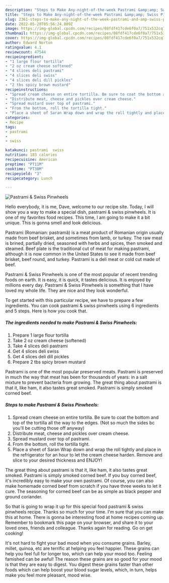 ```yaml
---
description: "Steps to Make Any-night-of-the-week Pastrami &amp;amp; Swiss Pinwheels"
title: "Steps to Make Any-night-of-the-week Pastrami &amp;amp; Swiss Pinwheels"
slug: 2361-steps-to-make-any-night-of-the-week-pastrami-and-amp-swiss-pinwheels
date: 2022-05-20T05:56:24.809Z
image: https://img-global.cpcdn.com/recipes/08fdf417cde6f0a7/751x532cq70/pastrami-swiss-pinwheels-recipe-main-photo.jpg
thumbnail: https://img-global.cpcdn.com/recipes/08fdf417cde6f0a7/751x532cq70/pastrami-swiss-pinwheels-recipe-main-photo.jpg
cover: https://img-global.cpcdn.com/recipes/08fdf417cde6f0a7/751x532cq70/pastrami-swiss-pinwheels-recipe-main-photo.jpg
author: Edward Norton
ratingvalue: 4.1
reviewcount: 47544
recipeingredient:
- "1 large flour tortilla"
- "2 oz cream cheese softened"
- "4 slices deli pastrami"
- "4 slices deli swiss"
- "4 slices deli dill pickles"
- "2 tbs spicy brown mustard"
recipeinstructions:
- "Spread cream cheese on entire tortilla. Be sure to coat the bottom and top of the tortilla all the way to the edges. (Not so much the sides bc you’ll be cutting those off anyway)"
- "Distribute meat, cheese and pickles over cream cheese."
- "Spread mustard over top of pastrami."
- "From the bottom, roll the tortilla tight."
- "Place a sheet of Saran Wrap down and wrap the roll tightly and place in the refrigerator for an hour to let the cream cheese harden. Remove and slice to your desired thickness and ENJOY!"
categories:
- Recipe
tags:
- pastrami
- 
- swiss

katakunci: pastrami  swiss 
nutrition: 183 calories
recipecuisine: American
preptime: "PT11M"
cooktime: "PT30M"
recipeyield: "3"
recipecategory: Lunch

---
```



![Pastrami &amp; Swiss Pinwheels](https://img-global.cpcdn.com/recipes/08fdf417cde6f0a7/751x532cq70/pastrami-swiss-pinwheels-recipe-main-photo.jpg)

Hello everybody, it is me, Dave, welcome to our recipe site. Today, I will show you a way to make a special dish, pastrami &amp; swiss pinwheels. It is one of my favorites food recipes. This time, I am going to make it a bit unique. This is gonna smell and look delicious.

Pastrami (Romanian: pastramă) is a meat product of Romanian origin usually made from beef brisket, and sometimes from lamb, or turkey. The raw meat is brined, partially dried, seasoned with herbs and spices, then smoked and steamed. Beef plate is the traditional cut of meat for making pastrami, although it is now common in the United States to see it made from beef brisket, beef round, and turkey. Pastrami is a deli meat or cold cut made of beef.

Pastrami &amp; Swiss Pinwheels is one of the most popular of recent trending foods on earth. It is easy, it is quick, it tastes delicious. It is enjoyed by millions every day. Pastrami &amp; Swiss Pinwheels is something that I have loved my whole life. They are nice and they look wonderful.


To get started with this particular recipe, we have to prepare a few ingredients. You can cook pastrami &amp; swiss pinwheels using 6 ingredients and 5 steps. Here is how you cook that.

<!--inarticleads1-->

##### The ingredients needed to make Pastrami &amp; Swiss Pinwheels:

1. Prepare 1 large flour tortilla
1. Take 2 oz cream cheese (softened)
1. Take 4 slices deli pastrami
1. Get 4 slices deli swiss
1. Get 4 slices deli dill pickles
1. Prepare 2 tbs spicy brown mustard


Pastrami is one of the most popular preserved meats. Pastrami is preserved in much the way that meat has been for thousands of years: in a salt mixture to prevent bacteria from growing. The great thing about pastrami is that it, like ham, it also tastes great smoked. Pastrami is simply smoked corned beef. 

<!--inarticleads2-->

##### Steps to make Pastrami &amp; Swiss Pinwheels:

1. Spread cream cheese on entire tortilla. Be sure to coat the bottom and top of the tortilla all the way to the edges. (Not so much the sides bc you’ll be cutting those off anyway)
1. Distribute meat, cheese and pickles over cream cheese.
1. Spread mustard over top of pastrami.
1. From the bottom, roll the tortilla tight.
1. Place a sheet of Saran Wrap down and wrap the roll tightly and place in the refrigerator for an hour to let the cream cheese harden. Remove and slice to your desired thickness and ENJOY!


The great thing about pastrami is that it, like ham, it also tastes great smoked. Pastrami is simply smoked corned beef. If you buy corned beef, it&#39;s incredibly easy to make your own pastrami. Of course, you can also make homemade corned beef from scratch if you have three weeks to let it cure. The seasoning for corned beef can be as simple as black pepper and ground coriander. 

So that is going to wrap it up for this special food pastrami &amp; swiss pinwheels recipe. Thanks so much for your time. I'm sure that you can make this at home. There is gonna be interesting food at home recipes coming up. Remember to bookmark this page on your browser, and share it to your loved ones, friends and colleague. Thanks again for reading. Go on get cooking!

It's not hard to fight your bad mood when you consume grains. Barley, millet, quinoa, etc are terrific at helping you feel happier. These grains can help you feel full for longer too, which can help your mood too. Feeling famished can be awful! The reason these grains are so good for your mood is that they are easy to digest. You digest these grains faster than other foods which can help boost your blood sugar levels, which, in turn, helps make you feel more pleasant, mood wise.
